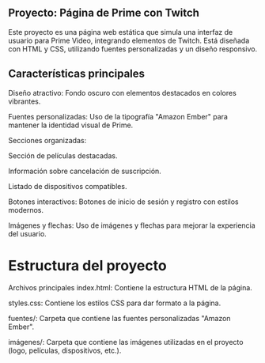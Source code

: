  ## Proyecto: Página de Prime con Twitch
Este proyecto es una página web estática que simula una interfaz de usuario para Prime Video, integrando elementos de Twitch. Está diseñada con HTML y CSS, utilizando fuentes personalizadas y un diseño responsivo.

 ## Características principales
Diseño atractivo: Fondo oscuro con elementos destacados en colores vibrantes.

  Fuentes personalizadas: Uso de la tipografía "Amazon Ember" para mantener la identidad visual de Prime.

  Secciones organizadas:

Sección de películas destacadas.

Información sobre cancelación de suscripción.

  Listado de dispositivos compatibles.

  Botones interactivos: Botones de inicio de sesión y registro con estilos modernos.
 
Imágenes y flechas: Uso de imágenes y flechas para mejorar la experiencia del usuario.
 
   # Estructura del proyecto
Archivos principales
index.html: Contiene la estructura HTML de la página.

styles.css: Contiene los estilos CSS para dar formato a la página.

fuentes/: Carpeta que contiene las fuentes personalizadas "Amazon Ember".

imágenes/: Carpeta que contiene las imágenes utilizadas en el proyecto (logo, películas, dispositivos, etc.).